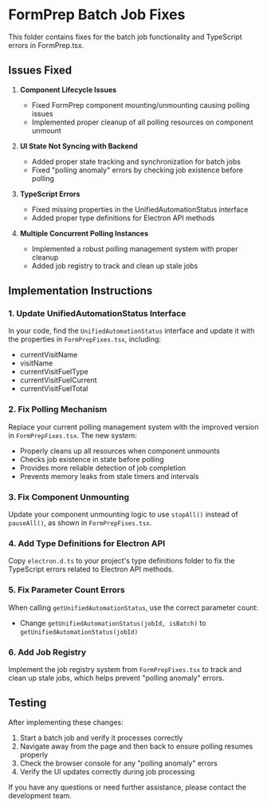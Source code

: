 # FormPrep Batch Job Fixes

This folder contains fixes for the batch job functionality and TypeScript errors in FormPrep.tsx.

## Issues Fixed

1. **Component Lifecycle Issues**
   - Fixed FormPrep component mounting/unmounting causing polling issues
   - Implemented proper cleanup of all polling resources on component unmount

2. **UI State Not Syncing with Backend**
   - Added proper state tracking and synchronization for batch jobs
   - Fixed "polling anomaly" errors by checking job existence before polling

3. **TypeScript Errors**
   - Fixed missing properties in the UnifiedAutomationStatus interface
   - Added proper type definitions for Electron API methods

4. **Multiple Concurrent Polling Instances**
   - Implemented a robust polling management system with proper cleanup
   - Added job registry to track and clean up stale jobs

## Implementation Instructions

### 1. Update UnifiedAutomationStatus Interface

In your code, find the `UnifiedAutomationStatus` interface and update it with the properties in `FormPrepFixes.tsx`, including:
- currentVisitName
- visitName
- currentVisitFuelType
- currentVisitFuelCurrent
- currentVisitFuelTotal

### 2. Fix Polling Mechanism

Replace your current polling management system with the improved version in `FormPrepFixes.tsx`. The new system:
- Properly cleans up all resources when component unmounts
- Checks job existence in state before polling
- Provides more reliable detection of job completion
- Prevents memory leaks from stale timers and intervals

### 3. Fix Component Unmounting

Update your component unmounting logic to use `stopAll()` instead of `pauseAll()`, as shown in `FormPrepFixes.tsx`.

### 4. Add Type Definitions for Electron API

Copy `electron.d.ts` to your project's type definitions folder to fix the TypeScript errors related to Electron API methods.

### 5. Fix Parameter Count Errors

When calling `getUnifiedAutomationStatus`, use the correct parameter count:
- Change `getUnifiedAutomationStatus(jobId, isBatch)` to `getUnifiedAutomationStatus(jobId)`

### 6. Add Job Registry

Implement the job registry system from `FormPrepFixes.tsx` to track and clean up stale jobs, which helps prevent "polling anomaly" errors.

## Testing

After implementing these changes:

1. Start a batch job and verify it processes correctly
2. Navigate away from the page and then back to ensure polling resumes properly
3. Check the browser console for any "polling anomaly" errors
4. Verify the UI updates correctly during job processing

If you have any questions or need further assistance, please contact the development team.
